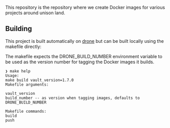 This repository is the repository where we create Docker images for various projects around unison land.

## Building 

This project is built automatically on [drone](https://drone.unison-lang.org/unisonweb/shipwright) but can be built locally using the makefile directly:

The makefile expects the DRONE_BUILD_NUMBER environment variable to be used as the version number for tagging the Docker images it builds.


    ❯ make help
    Usage:
    make build vault_version=1.7.0
    Makefile arguments:
    
    vault_version
    build_number -- as version when tagging images, defaults to DRONE_BUILD_NUMBER
    
    Makefile commands:
    build
    push
